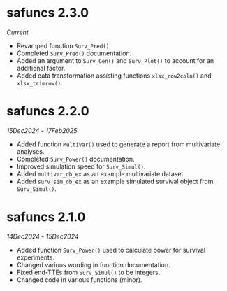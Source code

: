 # safuncs 2.3.0

*Current*

* Revamped function `Surv_Pred()`.
* Completed `Surv_Pred()` documentation.
* Added an argument to `Surv_Gen()` and `Surv_Plot()` to account for an additional factor.
* Added data transformation assisting functions `xlsx_row2coln()` and `xlsx_trimrow()`.

# safuncs 2.2.0

*15Dec2024* - *17Feb2025*

* Added function `MultiVar()` used to generate a report from multivariate analyses.
* Completed `Surv_Power()` documentation.
* Improved simulation speed for `Surv_Simul()`.
* Added `multivar_db_ex` as an example multivariate dataset
* Added `surv_sim_db_ex` as an example simulated survival object from `Surv_Simul()`.

# safuncs 2.1.0

*14Dec2024* - *15Dec2024*

* Added function `Surv_Power()` used to calculate power for survival experiments.
* Changed various wording in function documentation.
* Fixed end-TTEs from `Surv_Simul()` to be integers.
* Changed code in various functions (minor).
